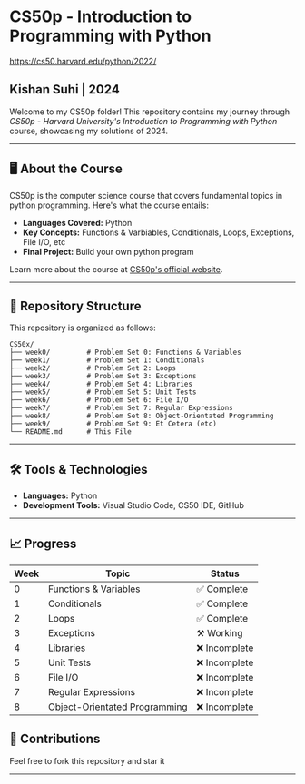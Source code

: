 # CS50p - Introduction to Programming with Python
https://cs50.harvard.edu/python/2022/

## Kishan Suhi | 2024
Welcome to my CS50p folder! This repository contains my journey through *CS50p - Harvard University's Introduction to Programming with Python* course, showcasing my solutions of 2024.

---

## 🖥️ About the Course
CS50p is the computer science course that covers fundamental topics in python programming. Here's what the course entails:

- **Languages Covered:** Python
- **Key Concepts:** Functions & Varbiables, Conditionals, Loops, Exceptions, File I/O, etc
- **Final Project:** Build your own python program

Learn more about the course at [CS50p's official website](https://cs50.harvard.edu/python/2022).

---

## 📂 Repository Structure

This repository is organized as follows:

```
CS50x/
├── week0/         # Problem Set 0: Functions & Variables
├── week1/         # Problem Set 1: Conditionals
├── week2/         # Problem Set 2: Loops
├── week3/         # Problem Set 3: Exceptions 
├── week4/         # Problem Set 4: Libraries
├── week5/         # Problem Set 5: Unit Tests
├── week6/         # Problem Set 6: File I/O
├── week7/         # Problem Set 7: Regular Expressions
├── week8/         # Problem Set 8: Object-Orientated Programming
├── week9/         # Problem Set 9: Et Cetera (etc)
└── README.md      # This File
```

---

## 🛠️ Tools & Technologies

- **Languages:** Python
- **Development Tools:** Visual Studio Code, CS50 IDE, GitHub

---

## 📈 Progress

| Week | Topic                            | Status        |
|------|----------------------------------|---------------|
| 0    | Functions & Variables           | ✅ Complete     |
| 1    | Conditionals                    | ✅ Complete     |
| 2    | Loops                           | ✅ Complete     |
| 3    | Exceptions                      | ⚒️ Working      |
| 4    | Libraries                       | ❌ Incomplete   |
| 5    | Unit Tests                      | ❌ Incomplete   |
| 6    | File I/O                        | ❌ Incomplete   |
| 7    | Regular Expressions             | ❌ Incomplete   |
| 8    | Object-Orientated Programming   | ❌ Incomplete   |



## 🤝 Contributions

Feel free to fork this repository and star it

---

